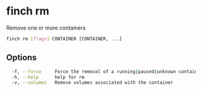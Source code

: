 # finch rm

Remove one or more containers

```bash
finch rm [flags] CONTAINER [CONTAINER, ...]
```

## Options

```bash
  -f, --force     Force the removal of a running|paused|unknown container (uses SIGKILL)
  -h, --help      help for rm
  -v, --volumes   Remove volumes associated with the container
```
